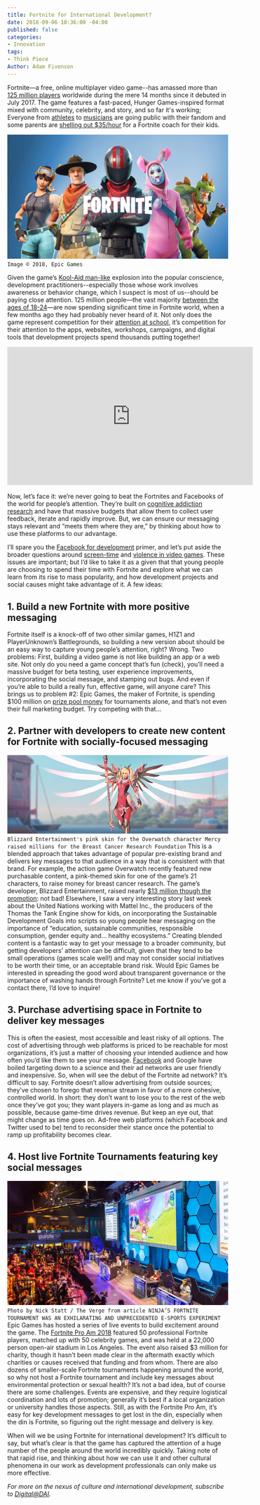 ```yaml
---
title: Fortnite for International Development?
date: 2018-09-06 10:36:00 -04:00
published: false
categories:
- Innovation
tags:
- Think Piece
Author: Adam Fivenson
---
```


Fortnite—a free, online multiplayer video game--has amassed more than [125 million players](https://www.epicgames.com/fortnite/en-US/news/announcing-2018-2019-fortnite-competitive-season) worldwide during the mere 14 months since it debuted in July 2017. The game features a fast-paced, Hunger Games-inspired format mixed with community, celebrity, and story, and so far it's working; Everyone from [athletes](https://ftw.usatoday.com/2018/03/fortnite-is-taking-over-the-sports-world) to [musicians](https://www.theverge.com/2018/3/15/17123424/ninja-drake-fortnite-twitch-stream-record-travis-scott-juju) are going public with their fandom and some parents are [shelling out $35/hour]( https://www.sfgate.com/technology/businessinsider/article/Parents-are-paying-as-much-as-35-an-hour-for-13123982.php) for a Fortnite coach for their kids. 

![fortnite-superhero-art-01-ps4-us-27apr18.jpg](/uploads/fortnite-superhero-art-01-ps4-us-27apr18.jpg)`Image © 2018, Epic Games`

<!--more-->

Given the game’s [Kool-Aid man-like](https://www.youtube.com/watch?v=_fjEViOF4JE) explosion into the popular conscience, development practitioners--especially those whose work involves awareness or behavior change, which I suspect is most of us--should be paying close attention. 125 million people—the vast majority [between the ages of 18-24](https://www.vertoanalytics.com/chart-week-deep-dive-fortnite/)—are now spending significant time in Fortnite world, when a few months ago they had probably never heard of it. Not only does the game represent competition for their [attention at school](https://www.nbcnews.com/tech/video-games/parents-work-put-boundaries-fortnite-during-school-year-n904516), it’s competition for their attention to the apps, websites, workshops, campaigns, and digital tools that development projects spend thousands putting together! 

<iframe width="560" height="315" src="https://www.youtube.com/embed/84EjlkrtnQ4" frameborder="0" allow="autoplay; encrypted-media" allowfullscreen></iframe>

Now, let’s face it: we’re never going to beat the Fortnites and Facebooks of the world for people’s attention. They’re built on [cognitive addiction research](http://www.slate.com/articles/technology/technology/2017/11/facebook_was_designed_to_be_addictive_does_that_make_it_evil.html) and have that massive budgets that allow them to collect user feedback, iterate and rapidly improve. But, we can ensure our messaging stays relevant and “meets them where they are,” by thinking about how to use these platforms to our advantage.
 
I’ll spare you the [Facebook for development](https://dai-global-digital.com/facebook-chatbot.html) primer, and let’s put aside the broader questions around [screen-time](https://www.npr.org/sections/ed/2018/02/06/579555110/what-the-screen-time-experts-do-with-their-own-kids) and [violence in video games](https://www.businessinsider.com/video-games-and-violence-2018-3). These issues are important; but I’d like to take it as a given that that young people are choosing to spend their time with Fortnite and explore what we can learn from its rise to mass popularity, and how development projects and social causes might take advantage of it. A few ideas:

## 1. Build a new Fortnite with more positive messaging
Fortnite itself is a knock-off of two other similar games, H1Z1 and PlayerUnknown’s Battlegrounds, so building a new version about <insert development theme here> should be an easy way to capture young people’s attention, right? Wrong. Two problems: First, building a video game is not like building an app or a web site. Not only do you need a game concept that’s fun (check), you’ll need a massive budget for beta testing, user experience improvements, incorporating the social message, and stamping out bugs. And even if you’re able to build a really fun, effective game, will anyone care? This brings us to problem #2: Epic Games, the maker of Fortnite, is spending $100 million on [prize pool money](https://www.theverge.com/2018/5/21/17376748/fortnite-battle-royale-epic-games-e-sports-100-million-prize-pool-tournaments) for tournaments alone, and that’s not even their full marketing budget. Try competing with that...

## 2. Partner with developers to create new content for Fortnite with socially-focused messaging
![G6U3Q4TMTFT11530813540689.png](/uploads/G6U3Q4TMTFT11530813540689.png)`Blizzard Entertainment's pink skin for the Overwatch character Mercy raised millions for the Breast Cancer Research Foundation`
This is a blended approach that takes advantage of popular pre-existing brand and delivers key messages to that audience in a way that is consistent with that brand. For example, the action game Overwatch recently featured new purchasable content, a pink-themed skin for one of the game’s 21 characters, to raise money for breast cancer research. The game’s developer, Blizzard Entertainment, raised nearly [$13 million though the promotion](https://news.blizzard.com/en-us/overwatch/21931801/thank-you-pink-mercy-raises-more-than-12-7-million-usd-for-the-breast-cancer-research-foundation): not bad! Elsewhere, I saw a very interesting story last week about the United Nations working with Mattel Inc., the producers of the Thomas the Tank Engine show for kids, on incorporating the Sustainable Development Goals into scripts so young people hear messaging on the importance of “education, sustainable communities, responsible consumption, gender equity and… healthy ecosystems.” Creating blended content is a fantastic way to get your message to a broader community, but getting developers’ attention can be difficult, given that they tend to be small operations (games scale well!) and may not consider social initiatives to be worth their time, or an acceptable brand risk. Would Epic Games be interested in spreading the good word about transparent governance or the importance of washing hands through Fortnite? Let me know if you’ve got a contact there, I’d love to inquire! 

## 3. Purchase advertising space in Fortnite to deliver key messages
This is often the easiest, most accessible and least risky of all options. The cost of advertising through web platforms is priced to be reachable for most organizations, it’s just a matter of choosing your intended audience and how often you’d like them to see your message. [Facebook](https://www.facebook.com/business/products/ads) and Google have boiled targeting down to a science and their ad networks are user friendly and inexpensive. So, when will see the debut of the Fortnite ad network? It’s difficult to say. Fortnite doesn’t allow advertising from outside sources; they’ve chosen to forego that revenue stream in favor of a more cohesive, controlled world. In short: they don’t want to lose you to the rest of the web once they’ve got you; they want players in-game as long and as much as possible, because game-time drives revenue. But keep an eye out, that might change as time goes on. Ad-free web platforms (which Facebook and Twitter used to be) tend to reconsider their stance once the potential to ramp up profitability becomes clear. 

## 4. Host live Fortnite Tournaments featuring key social messages
![tournament.jpg](/uploads/tournament.jpg)`Photo by Nick Statt / The Verge from article NINJA’S FORTNITE TOURNAMENT WAS AN EXHILARATING AND UNPRECEDENTED E-SPORTS EXPERIMENT`
Epic Games has hosted a series of live events to build excitement around the game. The [Fortnite Pro Am  2018](https://www.epicgames.com/fortnite/en-US/pro-am2018) featured 50 professional Fortnite players, matched up with 50 celebrity games, and was held at a 22,000 person open-air stadium in Los Angeles. The event also raised $3 million for charity, though it hasn’t been made clear in the aftermath exactly which charities or causes received that funding and from whom. There are also dozens of smaller-scale Fortnite tournaments happening around the world, so why not host a Fortnite tournament and include key messages about environmental protection or sexual health? It’s not a bad idea, but of course there are some challenges. Events are expensive, and they require logistical coordination and lots of promotion; generally it’s best if a local organization or university handles those aspects. Still, as with the Fortnite Pro Am, it’s easy for key development messages to get lost in the din, especially when the din is Fortnite, so figuring out the right message and delivery is key. 

When will we be using Fortnite for international development? It’s difficult to say, but what’s clear is that the game has captured the attention of a huge number of the people around the world incredibly quickly. Taking note of that rapid rise, and thinking about how we can use it and other cultural phenomena in our work as development professionals can only make us more effective. 

*For more on the nexus of culture and international development, subscribe to [Digital@DAI](https://confirmsubscription.com/h/r/066AFBA15492935C).*